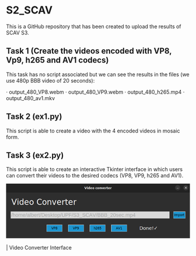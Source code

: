 # S2_SCAV
This is a GitHub repository that has been created to upload the results of SCAV S3.

## Task 1 (Create the videos encoded with VP8, Vp9, h265 and AV1 codecs)
This task has no script associated but we can see the results in the files (we use 480p BBB video of 20 seconds):

· output_480_VP8.webm
· output_480_VP9.webm
· output_480_h265.mp4
· output_480_av1.mkv

## Task 2 (ex1.py)
This script is able to create a video with the 4 encoded videos in mosaic form.

## Task 3 (ex2.py)
This script is able to create an interactive Tkinter interface in which users can convert their videos to the desired codecs (VP8, VP9, h265 and AV1).

![](TerminalScreenshots/converter.png)

| Video Converter Interface
